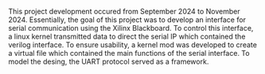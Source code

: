 This project development occured from September 2024 to November 2024. Essentially, the goal of this project was to develop an interface for serial communication using the Xilinx Blackboard. To control this interface, a linux kernel transmitted 
data to direct the serial IP which contained the verilog interface. To ensure usability, a kernel mod was developed to create a virtual file which contained the main functions of the serial interface. To model the desing, the UART protocol served
as a framework.
